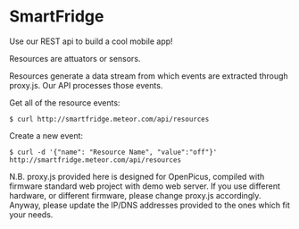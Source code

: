 SmartFridge
===========


Use our REST api to build a cool mobile app!

Resources are attuators or sensors.

Resources generate a data stream from which events are extracted through proxy.js. Our API processes those events.

Get all of the resource events:

    $ curl http://smartfridge.meteor.com/api/resources

Create a new event:

    $ curl -d '{"name": "Resource Name", "value":"off"}' http://smartfridge.meteor.com/api/resources

N.B.  proxy.js provided here is designed for OpenPicus, compiled with firmware standard web project with demo web server. If you use different hardware, or different firmware, please change proxy.js accordingly. Anyway, please update the IP/DNS addresses provided to the ones which fit your needs.
